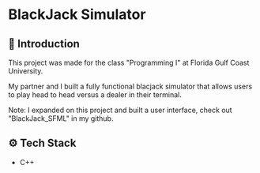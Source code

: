 # BlackJack Simulator

## 🤖 Introduction <a name="introduction"></a>

This project was made for the class "Programming I" at Florida Gulf Coast University.

My partner and I built a fully functional blacjack simulator that allows users to play head to head versus a dealer in their terminal.

Note: I expanded on this project and built a user interface, check out "BlackJack_SFML" in my github.

## ⚙️ Tech Stack <a name="tech-stack"></a>

- C++
